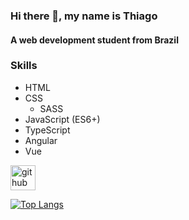 ### Hi there 👋, my name is Thiago
#### A web development student from Brazil

### Skills
- HTML
- CSS
  - SASS
- JavaScript (ES6+)
- TypeScript
- Angular
- Vue


[<img src='https://cdn.jsdelivr.net/npm/simple-icons@3.0.1/icons/github.svg' alt='github' height='40'>](https://github.com/thiago-ss)  

[![Top Langs](https://github-readme-stats.vercel.app/api/top-langs/?username=thiago-ss)](https://github.com/anuraghazra/github-readme-stats)

